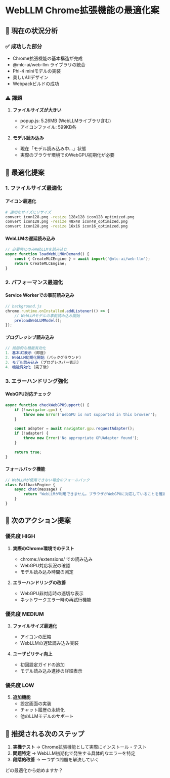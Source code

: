 # WebLLM Chrome拡張機能の最適化案

## 🎯 現在の状況分析

### ✅ 成功した部分
- Chrome拡張機能の基本構造が完成
- @mlc-ai/web-llm ライブラリの統合
- Phi-4 miniモデルの実装
- 美しいUIデザイン
- Webpackビルドの成功

### ⚠️ 課題
1. **ファイルサイズが大きい**
   - popup.js: 5.26MB (WebLLMライブラリ含む)
   - アイコンファイル: 599KB各

2. **モデル読み込み**
   - 現在「モデル読み込み中...」状態
   - 実際のブラウザ環境でのWebGPU初期化が必要

## 🔧 最適化提案

### 1. ファイルサイズ最適化

#### アイコン最適化
```bash
# 適切なサイズにリサイズ
convert icon128.png -resize 128x128 icon128_optimized.png
convert icon128.png -resize 48x48 icon48_optimized.png  
convert icon128.png -resize 16x16 icon16_optimized.png
```

#### WebLLMの遅延読み込み
```javascript
// 必要時にのみWebLLMを読み込む
async function loadWebLLMOnDemand() {
    const { CreateMLCEngine } = await import('@mlc-ai/web-llm');
    return CreateMLCEngine;
}
```

### 2. パフォーマンス最適化

#### Service Workerでの事前読み込み
```javascript
// background.js
chrome.runtime.onInstalled.addListener(() => {
    // WebLLMモデルの事前読み込み開始
    preloadWebLLMModel();
});
```

#### プログレッシブ読み込み
```javascript
// 段階的な機能有効化
1. 基本UI表示 (即座)
2. WebLLM初期化開始 (バックグラウンド)
3. モデル読み込み (プログレスバー表示)
4. 機能有効化 (完了後)
```

### 3. エラーハンドリング強化

#### WebGPU対応チェック
```javascript
async function checkWebGPUSupport() {
    if (!navigator.gpu) {
        throw new Error('WebGPU is not supported in this browser');
    }
    
    const adapter = await navigator.gpu.requestAdapter();
    if (!adapter) {
        throw new Error('No appropriate GPUAdapter found');
    }
    
    return true;
}
```

#### フォールバック機能
```javascript
// WebLLMが使用できない場合のフォールバック
class FallbackEngine {
    async chat(message) {
        return "WebLLMが利用できません。ブラウザがWebGPUに対応していることを確認してください。";
    }
}
```

## 🚀 次のアクション提案

### 優先度 HIGH
1. **実際のChrome環境でのテスト**
   - chrome://extensions/ での読み込み
   - WebGPU対応状況の確認
   - モデル読み込み時間の測定

2. **エラーハンドリングの改善**
   - WebGPU非対応時の適切な表示
   - ネットワークエラー時の再試行機能

### 優先度 MEDIUM  
3. **ファイルサイズ最適化**
   - アイコンの圧縮
   - WebLLMの遅延読み込み実装

4. **ユーザビリティ向上**
   - 初回設定ガイドの追加
   - モデル読み込み進捗の詳細表示

### 優先度 LOW
5. **追加機能**
   - 設定画面の実装
   - チャット履歴の永続化
   - 他のLLMモデルのサポート

## 🎯 推奨される次のステップ

1. **実機テスト** → Chrome拡張機能として実際にインストール・テスト
2. **問題特定** → WebLLM初期化で発生する具体的なエラーを特定
3. **段階的改善** → 一つずつ問題を解決していく

どの最適化から始めますか？